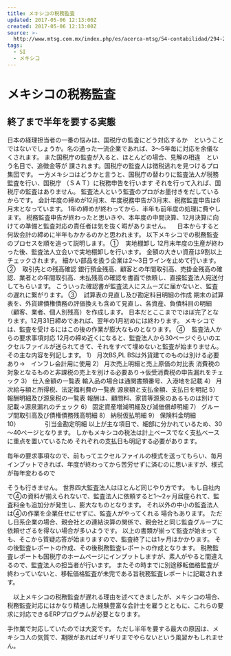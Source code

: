 ```yaml
---
title: メキシコの税務監査
updated: 2017-05-06 12:13:00Z
created: 2017-05-06 12:13:00Z
source: >-
  http://www.mtsg.com.mx/index.php/es/acerca-mtsg/54-contabilidad/294-2016-07-22-20-38-44
tags:
  - SI
  - メキシコ
---
```


# メキシコの税務監査

## **終了まで半年を要する実態**

日本の経理担当者の一番の悩みは、国税庁の監査にどう対応するか　ということではないでしょうか。名の通った一流企業であれば、3～5年毎に対応を余儀なくされます。
また国税庁の監査が入ると、ほとんどの場合、見解の相違　という名目で、追徴金等が
課されます。国税庁の監査人は徴税逃れを見つけるプロ集団です。
一方メキシコはどうかと言うと、国税庁の替わりに監査法人が税務監査を行い、国税庁
（ＳＡＴ）に税務申告を行います
それを行って入れば、国税庁の監査はありません。
監査法人という監査のプロがお墨付きをだしているからです。
会計年度の締めが12月末、年度税務申告が3月末、税務監査申告は6月末となっています。
1年の締めが終わってから、半年も前年度の処理に費やします。
税務監査申告が終わったと思いきや、本年度の中間決算、12月決算に向けての準備と監査対応の責任者は気を抜く暇がありません。
　日本からすると何故会計の締めに半年もかかるのかと思われます。
以下メキシコでの税務監査のプロセスを順を追って説明します。
①    実地棚卸し
12月末年度の生産が終わった後、監査法人立会いで実地棚卸しを行います。
金額の大きい資産は9割以上チェックされます。
細かい部品を扱う企業は2～3日ラインを止めて行います。
②    取引先との残高確認
銀行預金残高、顧客との年間取引高、売掛金残高の確認、業者との年間取引高、未払残高の確認を書面で依頼し、直接監査法人宛送付してもらいます。
こういった確認書が監査法人にスムーズに届かないと、監査の遅れに繋がります。
③    試算表の見直し及び勘定科目明細の作成
期末の試算表を、外貨建債権債務の評価換えも含めて見直し、各資産、負債科目の明細
（顧客、業者、個人別残高）を作成します。
日本だとここまででほぼ完了となります。12月31日締めであれば、翌年の1月初めには終わります。
メキシコでは、監査を受けるにはこの後の作業が膨大なものとなります。
④    監査法人からの要求事項対応
12月の締め近くになると、監査法人から30ページぐらいのエクセルファイルが送られてきて、それをすべて埋めないと監査が始まりません。
その主な内容を列記します。
1） 月次BS,PL
BSは外貨建てのものは別ける必要あり→　インフレ会計用に使用
2） 月次売上明細と売上原価の対比表
消費税の対象となるものと非課税の売上を別ける必要あり→仮受消費税の申告漏れをチェック
3） 仕入金額の一覧表
輸入品の場合は通関書類番号、入港地を記載
4） 月次給与額と所得税、法定福利費の一覧表
源泉額と支払金額、支払日を明記
5） 報酬明細及び源泉税の一覧表
報酬は、顧問料、家賃等源泉のあるものは別けて記載→源泉漏れのチェック
6） 固定資産増減明細及び減価償却明細
7） グループ間取引高及び債権債務残高明細
8） 納税仮払明細
9） 保険料金明細
10）               引当金勘定明細
以上が主な項目で、細部に分かれているため、30～40ページとなります。
しかもメキシコの税法は計上ベースでなく支払ベースに重点を置いているため
それぞれの支払日も明記する必要があります。

毎年の要求事項なので、前もってエクセルファイルの様式を送ってもらい、毎月インプットできれば、年度が終わってから苦労せずに済むのに思いますが、様式が毎年変わるので

そうも行きません。
世界四大監査法人はほとんど同じやり方です。
もし自社内で④の資料が揃えられないで、監査法人に依頼すると1～2ヶ月居座られて、監査料金も追加分が発生し、膨大なものとなります。
それ以外の中小の監査法人は④の作業を企業任せにせずに、監査人がやってくれる
場合もあります。
ただし日系企業の場合、親会社との連結決算の関係で、親会社と同じ監査グループに依頼せざるを得ない場合が多いようです。
以上の書類が揃って監査が始まっても、そこから質疑応答が始まりますので、監査終了には1ヶ月はかかります。
その後監査レポートの作成、その後税務監査レポートの作成となります。
税務監査レポートも国税庁のホームページにインプットしますが、素人がやると間違えるので、監査法人の担当者が行います。
またその時までに別途移転価格監査が終わっていないと、移転価格監査が未完である旨税務監査レポートに記載されます。

　以上メキシコの税務監査が遅れる理由を述べてきましたが、メキシコの場合、税務監査対応にはかなり精通した経験豊富な会計士を雇うとともに、これらの要求に対応できるERPプログラムが必要となります。

手作業で対応していたのでは大変です。
ただし半年を要する最大の原因は、メキシコ人の気質で、期限があればギリギリまでやらないという風習かもしれません。